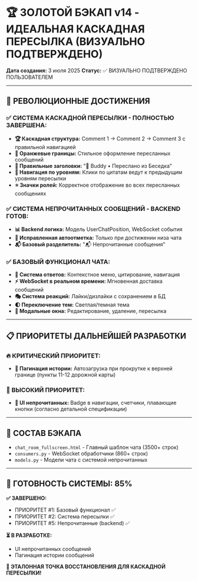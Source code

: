 # 🏆 ЗОЛОТОЙ БЭКАП v14 - ИДЕАЛЬНАЯ КАСКАДНАЯ ПЕРЕСЫЛКА (ВИЗУАЛЬНО ПОДТВЕРЖДЕНО)

**Дата создания:** 3 июля 2025
**Статус:** ✅ ВИЗУАЛЬНО ПОДТВЕРЖДЕНО ПОЛЬЗОВАТЕЛЕМ

---

## 🎯 **РЕВОЛЮЦИОННЫЕ ДОСТИЖЕНИЯ**

### ✅ **СИСТЕМА КАСКАДНОЙ ПЕРЕСЫЛКИ - ПОЛНОСТЬЮ ЗАВЕРШЕНА:**
- **🏆 Каскадная структура:** Comment 1 → Comment 2 → Comment 3 с правильной навигацией
- **🎨 Оранжевые границы:** Стильное оформление пересланных сообщений  
- **👑 Правильные заголовки:** "👑 Buddy • Переслано из Беседка"
- **🔗 Навигация по уровням:** Клики по цитатам ведут к предыдущим уровням пересылки
- **⭐ Значки ролей:** Корректное отображение во всех пересланных сообщениях

### ✅ **СИСТЕМА НЕПРОЧИТАННЫХ СООБЩЕНИЙ - BACKEND ГОТОВ:**
- **📊 Backend логика:** Модель UserChatPosition, WebSocket события
- **🔧 Исправленная автоотметка:** Только при достижении низа чата
- **📬 Базовый разделитель:** "📬 Непрочитанные сообщения"

### ✅ **БАЗОВЫЙ ФУНКЦИОНАЛ ЧАТА:**
- **💬 Система ответов:** Контекстное меню, цитирование, навигация
- **⚡ WebSocket в реальном времени:** Мгновенная доставка сообщений
- **🎭 Система реакций:** Лайки/дизлайки с сохранением в БД
- **🌓 Переключение тем:** Светлая/темная тема
- **📝 Модальные окна:** Редактирование, удаление, пересылка

---

## 📋 **ПРИОРИТЕТЫ ДАЛЬНЕЙШЕЙ РАЗРАБОТКИ**

### 🔥 **КРИТИЧЕСКИЙ ПРИОРИТЕТ:**
- **📜 Пагинация истории:** Автозагрузка при прокрутке к верхней границе (пункты 11-12 дорожной карты)

### 🎯 **ВЫСОКИЙ ПРИОРИТЕТ:**
- **📱 UI непрочитанных:** Badge в навигации, счетчики, плавающие кнопки (согласно детальной спецификации)

---

## 📁 **СОСТАВ БЭКАПА**

- `chat_room_fullscreen.html` - Главный шаблон чата (3500+ строк)
- `consumers.py` - WebSocket обработчики (860+ строк)
- `models.py` - Модели чата с системой непрочитанных

---

## 🚀 **ГОТОВНОСТЬ СИСТЕМЫ: 85%**

**✅ ЗАВЕРШЕНО:**
- ПРИОРИТЕТ #1: Базовый функционал ✅
- ПРИОРИТЕТ #2: Система пересылки ✅
- ПРИОРИТЕТ #5: Непрочитанные (backend) ✅

**⏳ В РАЗРАБОТКЕ:**
- UI непрочитанных сообщений
- Пагинация истории сообщений

**🎉 ЭТАЛОННАЯ ТОЧКА ВОССТАНОВЛЕНИЯ ДЛЯ КАСКАДНОЙ ПЕРЕСЫЛКИ!** 
